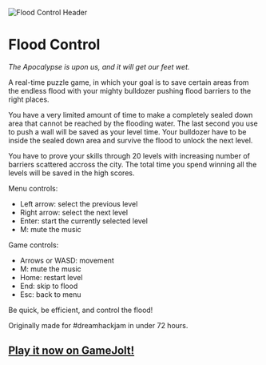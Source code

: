 ![Flood Control Header](https://raw.githubusercontent.com/kosinaz/Flood-Control/master/misc/Header.png)

# Flood Control

*The Apocalypse is upon us, and it will get our feet wet.*

A real-time puzzle game, in which your goal is to save certain areas from the endless flood with your mighty bulldozer pushing flood barriers to the right places.

You have a very limited amount of time to make a completely sealed down area that cannot be reached by the flooding water. The last second you use to push a wall will be saved as your level time.
Your bulldozer have to be inside the sealed down area and survive the flood to unlock the next level.

You have to prove your skills through 20 levels with increasing number of barriers scattered accross the city. The total time you spend winning all the levels will be saved in the high scores.

Menu controls:
* Left arrow: select the previous level
* Right arrow: select the next level
* Enter: start the currently selected level
* M: mute the music

Game controls:
* Arrows or WASD: movement
* M: mute the music
* Home: restart level
* End: skip to flood
* Esc: back to menu

Be quick, be efficient, and control the flood!

Originally made for #dreamhackjam in under 72 hours.

## [Play it now on GameJolt!](https://gamejolt.com/games/flood-control/287591)
